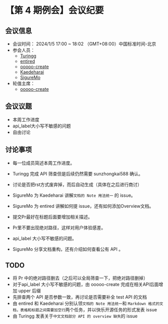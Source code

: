 # 【第 4 期例会】会议纪要

## 会议信息

- 会议时间： 2024/1/5 17:00 ~ 18:02 （GMT+08:00）中国标准时间-北京
- 参会人员：
  - [Turingg](https://github.com/Turingg)
  - [entired](https://github.com/entired)
  - [ooooo-create](https://github.com/ooooo-create)
  - [Kaedeharai](https://github.com/Kaedeharai)
  - [SigureMo](https://github.com/SigureMo)
- 轮值主席：
  - [ooooo-create](https://github.com/ooooo-create)

## 会议议题

- 本周工作进度
- api_label大小写不敏感的问题
- 自由讨论

## 讨论事项

- 每一位成员简述本周工作进度。

- Turingg 完成 API 筛查但是后续仍然需要 sunzhongkai588 确认。

- 讨论是否把rst方式废弃掉，而后自动生成（具体在之后进行商讨）

- SigureMo 为 Kaedeharai  讲解`文档的 Note 用法统一` 的 issue。

- SigureMo 为 entired 讲解如何提 issue，还有如何添加Overview文档。

- 提交Pr最好在标题后面要增加相关描述。

- Pr里不要出现绝对路径，这样对用户体验感差。

- api_label 大小写不敏感的问题。

- SigureMo 分享文档重构，还有介绍如何查看公有 API 。

  

## TODO

- 将 Pr 中的绝对路径删去（之后可以全局筛查一下，把绝对路径删掉）
- 对于api_label 大小写不敏感的问题，由 ooooo-create 完成在相关API后面增加 upper 后缀
- 先排查两个 API 是否参数一致，再讨论是否需要补全 test API 的文档
- 由 entired 和 Kaedeharai 分别认领`文档的 Note 用法统一`和 `Markdown 格式的文档，表格和标题之间需要加空行`两个任务，并以快乐开源任务的形式发表 issue
- 由 Turingg 发表关于`中文文档部分 API 的 overview 缺失`的 issue